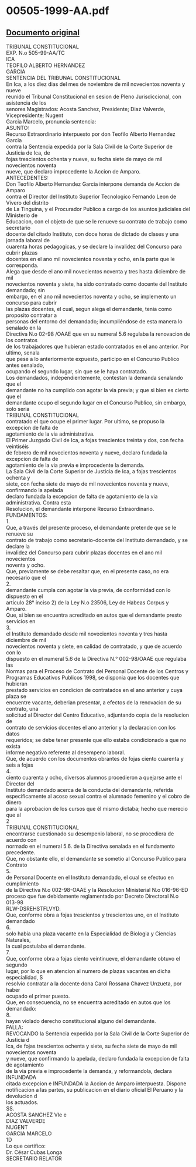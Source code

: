 
00505-1999-AA.pdf
=================
  
[Documento original](https://tc.gob.pe/jurisprudencia/2000/00505-1999-AA.pdf)  
---  
TRIBUNAL CONSTITUCIONAL  
EXP. N.o 505-99-AA/TC  
ICA  
TEOFILO ALBERTO HERNANDEZ  
GARCIA  
SENTENCIA DEL TRIBUNAL CONSTITUCIONAL  
En Ica, a los diez dias del mes de noviembre de mil novecientos noventa y nueve  
reunido el Tribunal Constitucional en sesion de Pleno Jurisdiccional, con asistencia de los  
senores Magistrados: Acosta Sanchez, Presidente; Diaz Valverde, Vicepresidente; Nugent  
Garcia Marcelo, pronuncia sentencia:  
ASUNTO:  
Recurso Extraordinario interpuesto por don Teofilo Alberto Hernandez Garcia  
contra la Sentencia expedida por la Sala Civil de la Corte Superior de Justicia de Ica, de  
fojas trescientos ochenta y nueve, su fecha siete de mayo de mil novecientos noventa  
nueve, que declaro improcedente la Accion de Amparo.  
ANTECEDENTES:  
Don Teofilo Alberto Hernandez Garcia interpone demanda de Accion de Amparo  
contra el Director del Instituto Superior Tecnologico Fernando Leon de Vivero del distrito  
de La Tinguina, y el Procurador Publico a cargo de los asuntos judiciales del Ministerio de  
Educacion, con el objeto de que se le renueve su contrato de trabajo como secretario  
docente del citado Instituto, con doce horas de dictado de clases y una jornada laboral de  
cuarenta horas pedagogicas, y se declare la invalidez del Concurso para cubrir plazas  
docentes en el ano mil novecientos noventa y ocho, en la parte que le corresponda.  
Alega que desde el ano mil novecientos noventa y tres hasta diciembre de mil  
novecientos noventa y siete, ha sido contratado como docente del Instituto demandado; sin  
embargo, en el ano mil novecientos noventa y ocho, se implemento un concurso para cubrir  
las plazas docentes, el cual, segun alega el demandante, tenia como proposito contratar a  
personas del entorno del demandado; incumpliéndose de esta manera lo senalado en la  
Directiva N.o 02-98 /OAAE que en su numeral 5.6 regulaba la renovacion de los contratos  
de los trabajadores que hubieran estado contratados en el ano anterior. Por ultimo, senala  
que pese a lo anteriormente expuesto, participo en el Concurso Publico antes senalado,  
ocupando el segundo lugar, sin que se le haya contratado.  
Los demandados, independientemente, contestan la demanda senalando que el  
demandante no ha cumplido con agotar la via previa; y que si bien es cierto que el  
demandante ocupo el segundo lugar en el Concurso Publico, sin embargo, solo seria  
TRIBUNAL CONSTITUCIONAL  
contratado el que ocupe el primer lugar. Por ultimo, se propuso la excepcion de falta de  
agotamiento de la via administrativa.  
El Primer Juzgado Civil de Ica, a fojas trescientos treinta y dos, con fecha veintiséis  
de febrero de mil novecientos noventa y nueve, declaro fundada la excepcion de falta de  
agotamiento de la via previa e improcedente la demanda.  
La Sala Civil de la Corte Superior de Justicia de Ica, a fojas trescientos ochenta y  
siete, con fecha siete de mayo de mil novecientos noventa y nueve, confirmando la apelada  
declaro fundada la excepcion de falta de agotamiento de la via administrativa. Contra esta  
Resolucion, el demandante interpone Recurso Extraordinario.  
FUNDAMENTOS:  
1.  
Que, a través del presente proceso, el demandante pretende que se le renueve su  
contrato de trabajo como secretario-docente del Instituto demandado, y se declare la  
invalidez del Concurso para cubrir plazas docentes en el ano mil novecientos  
noventa y ocho.  
Que, previamente se debe resaltar que, en el presente caso, no era necesario que el  
2.  
demandante cumpla con agotar la via previa, de conformidad con lo dispuesto en el  
articulo 28° inciso 2) de la Ley N.o 23506, Ley de Habeas Corpus y Amparo.  
Que, si bien se encuentra acreditado en autos que el demandante presto servicios en  
3.  
el Instituto demandado desde mil novecientos noventa y tres hasta diciembre de mil  
novecientos noventa y siete, en calidad de contratado, y que de acuerdo con lo  
dispuesto en el numeral 5.6 de la Directiva N.° 002-98/OAAE que regulaba las  
Normas para el Proceso de Contrato del Personal Docente de los Centros y  
Programas Educativos Publicos 1998, se disponia que los docentes que hubieran  
prestado servicios en condicion de contratados en el ano anterior y cuya plaza se  
encuentre vacante, deberian presentar, a efectos de la renovacion de su contrato, una  
solicitud al Director del Centro Educativo, adjuntando copia de la resolucion de  
contrato de servicios docentes el ano anterior y la declaracion con los datos  
requeridos; se debe tener presente que ello estaba condicionado a que no exista  
informe negativo referente al desempeno laboral.  
Que, de acuerdo con los documentos obrantes de fojas ciento cuarenta y seis a fojas  
4.  
ciento cuarenta y ocho, diversos alumnos procedieron a quejarse ante el Director del  
Instituto demandado acerca de la conducta del demandante, referida  
especificamente al acoso sexual contra el alumnado femenino y el cobro de dinero  
para la aprobacion de los cursos que él mismo dictaba; hecho que merecio que al  
2  
TRIBUNAL CONSTITUCIONAL  
encontrarse cuestionado su desempenio laboral, no se procediera de acuerdo con  
normado en el numeral 5.6. de la Directiva senalada en el fundamento precedente.  
Que, no obstante ello, el demandante se sometio al Concurso Publico para Contrato  
5.  
de Personal Docente en el Instituto demandado, el cual se efectuo en cumplimiento  
de la Directiva N.o 002-98-OAAE y la Resolucion Ministerial N.o 016-96-ED  
proceso que fue debidamente reglamentado por Decreto Directoral N.o 013-98  
RLW-DSREHSTFLVYD.  
Que, conforme obra a fojas trescientos y trescientos uno, en el Instituto demandado  
6.  
solo habia una plaza vacante en la Especialidad de Biologia y Ciencias Naturales,  
la cual postulaba el demandante.  
7.  
Que, conforme obra a fojas ciento veintinueve, el demandante obtuvo el segundo  
lugar, por lo que en atencion al numero de plazas vacantes en dicha especialidad, S  
resolvio contratar a la docente dona Carol Rossana Chavez Unzueta, por haber  
ocupado el primer puesto.  
Que, en consecuencia, no se encuentra acreditado en autos que los demandado:  
8.  
hayan violado derecho constitucional alguno del demandante.  
FALLA:  
REVOCANDO la Sentencia expedida por la Sala Civil de la Corte Superior de Justicia d  
Ica, de fojas trescientos ochenta y siete, su fecha siete de mayo de mil novecientos noventa  
y nueve, que confirmando la apelada, declaro fundada la excepcion de falta de agotamiento  
de la via previa e improcedente la demanda, y reformandola, declara INFUNDADA  
citada excepcion e INFUNDADA la Accion de Amparo interpuesta. Dispone  
notificacion a las partes, su publicacion en el diario oficial El Peruano y la devolucion d  
los actuados.  
SS.  
ACOSTA SANCHEZ VIe e  
DIAZ VALVERDE  
NUGENT  
GARCIA MARCELO  
1D  
Lo que certifico:  
Dr. César Cubas Longa  
SECRETARIO RELATOR